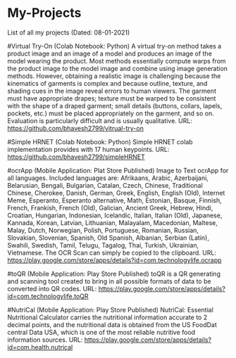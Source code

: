 # My-Projects
List of all my projects (Dated: 08-01-2021)





#Virtual Try-On (Colab Notebook: Python)
A virtual try-on method takes a product image and an image of a model and produces an image of the model wearing the product. Most methods essentially compute warps from the product image to the model image and combine using image generation methods. However, obtaining a realistic image is challenging because the kinematics of garments is complex and because outline, texture, and shading cues in the image reveal errors to human viewers. The garment must have appropriate drapes; texture must be warped to be consistent with the shape of a draped garment; small details (buttons, collars, lapels, pockets, etc.) must be placed appropriately on the garment, and so on. Evaluation is particularly difficult and is usually qualitative.
URL: https://github.com/bhavesh2799/vitrual-try-on

#Simple HRNET (Colab Notebook: Python)
Simple HRNET colab implementation provides with 17 human keypoints.
URL: https://github.com/bhavesh2799/simpleHRNET


#ocrApp (Mobile Application: Plat Store Published)
Image to Text ocrApp for all languages. Included languages are:
Afrikaans, Arabic, Azerbaijani, Belarusian, Bengali, Bulgarian, Catalan, Czech, Chinese, Traditional Chinese, Cherokee, Danish, German, Greek, English, English (Old), Internet Meme, Esperanto, Esperanto alternative, Math, Estonian, Basque, Finnish, French, Frankish, French (Old), Galician, Ancient Greek, Hebrew, Hindi, Croatian, Hungarian, Indonesian, Icelandic, Italian, Italian (Old), Japanese, Kannada, Korean, Latvian, Lithuanian, Malayalam, Macedonian, Maltese, Malay, Dutch, Norwegian, Polish, Portuguese, Romanian, Russian, Slovakian, Slovenian, Spanish, Old Spanish, Albanian, Serbian (Latin), Swahili, Swedish, Tamil, Telugu, Tagalog, Thai, Turkish, Ukrainian, Vietnamese.
The OCR Scan can simply be copied to the clipboard.
URL: https://play.google.com/store/apps/details?id=com.technologylife.ocrapp

#toQR (Mobile Application: Play Store Published)
toQR is a QR generating and scanning tool created to bring in all possible formats of data to be converted into QR codes.
URL: https://play.google.com/store/apps/details?id=com.technologylife.toQR

#NutriCal (Mobile Application: Play Store Published)
NutriCal: Essential Nutritional Calculator carries the nutritional information accurate to 2 decimal points, and the nutritional data is obtained from the US FoodDat central Data USA, which is one of the most reliable nutritive food information sources.
URL: https://play.google.com/store/apps/details?id=com.health.nutrical
